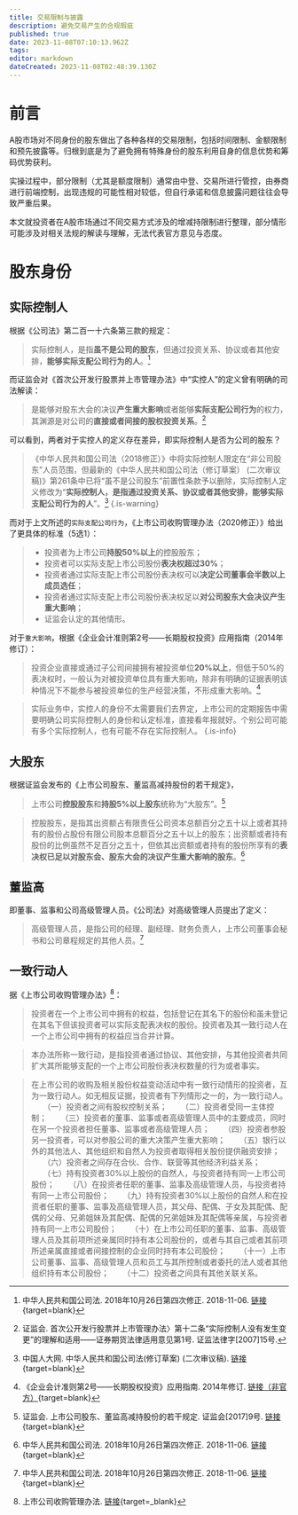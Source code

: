 ```yaml
---
title: 交易限制与披露
description: 避免交易产生的合规瑕疵
published: true
date: 2023-11-08T07:10:13.962Z
tags: 
editor: markdown
dateCreated: 2023-11-08T02:48:39.130Z
---
```


# 前言
A股市场对不同身份的股东做出了各种各样的交易限制，包括时间限制、金额限制和预先披露等。归根到底是为了避免拥有特殊身份的股东利用自身的信息优势和筹码优势获利。

实操过程中，部分限制（尤其是额度限制）通常由中登、交易所进行管控，由券商进行前端控制，出现违规的可能性相对较低，但自行承诺和信息披露问题往往会导致严重后果。

本文就投资者在A股市场通过不同交易方式涉及的增减持限制进行整理，部分情形可能涉及对相关法规的解读与理解，无法代表官方意见与态度。

# 股东身份
## 实际控制人
根据《公司法》第二百一十六条第三款的规定：
> 实际控制人，是指**虽不是公司的股东**，但通过投资关系、协议或者其他安排，**能够实际支配公司行为的人**。[^1]

而证监会对《首次公开发行股票并上市管理办法》中“实控人”的定义曾有明确的司法解读：
> 是能够对股东大会的决议**产生重大影响**或者能够**实际支配公司行为**的权力，其渊源是对公司的**直接或者间接的股权投资关系**。[^2]

可以看到，两者对于实控人的定义存在差异，即实际控制人是否为公司的股东？

> 《中华人民共和国公司法（2018修正）》中将实际控制人限定在“非公司股东”人员范围，但最新的《中华人民共和国公司法（修订草案） (二次审议稿)》第261条中已将“虽不是公司股东”前置性条款予以删除，实际控制人定义修改为“**实际控制人，是指通过投资关系、协议或者其他安排，能够实际支配公司行为的人**”。[^3]
{.is-warning}

而对于上文所述的`实际支配公司行为`，《上市公司收购管理办法（2020修正）》给出了更具体的标准（5选1）：

> - 投资者为上市公司**持股50%以上**的控股股东；
> - 投资者可以实际支配上市公司股份**表决权超过30%**；
> - 投资者通过实际支配上市公司股份表决权可以**决定公司董事会半数以上成员选任**；
> - 投资者通过实际支配上市公司股份表决权足以**对公司股东大会决议产生重大影响**；
> - 证监会认定的其他情形。

对于`重大影响`，根据《企业会计准则第2号——长期股权投资》应用指南（2014年修订）：

> 投资企业直接或通过子公司间接拥有被投资单位**20%以上**，但低于50%的表决权时，一般认为对被投资单位具有重大影响，除非有明确的证据表明该种情况下不能参与被投资单位的生产经营决策，不形成重大影响。[^4]

> 实际业务中，实控人的身份不太需要我们去界定，上市公司的定期报告中需要明确公司实际控制人的身份和认定标准，直接看年报就好。个别公司可能有多个实际控制人，也有可能不存在实际控制人。
{.is-info}

## 大股东
根据证监会发布的《上市公司股东、董监高减持股份的若干规定》，
> 上市公司**控股股东**和**持股5%以上股东**统称为“大股东”。[^5]

> 控股股东，是指其出资额占有限责任公司资本总额百分之五十以上或者其持有的股份占股份有限公司股本总额百分之五十以上的股东；出资额或者持有股份的比例虽然不足百分之五十，但依其出资额或者持有的股份所享有的**表决权已足以对股东会、股东大会的决议产生重大影响的股东**。[^1]

## 董监高
即董事、监事和公司高级管理人员。《公司法》对高级管理人员提出了定义：

> 高级管理人员，是指公司的经理、副经理、财务负责人，上市公司董事会秘书和公司章程规定的其他人员。[^1]

## 一致行动人
据《上市公司收购管理办法》[^6]：
> 投资者在一个上市公司中拥有的权益，包括登记在其名下的股份和虽未登记在其名下但该投资者可以实际支配表决权的股份。投资者及其一致行动人在一个上市公司中拥有的权益应当合并计算。

> 本办法所称一致行动，是指投资者通过协议、其他安排，与其他投资者共同扩大其所能够支配的一个上市公司股份表决权数量的行为或者事实。

> 在上市公司的收购及相关股份权益变动活动中有一致行动情形的投资者，互为一致行动人。如无相反证据，投资者有下列情形之一的，为一致行动人。
　　（一）投资者之间有股权控制关系；
　　（二）投资者受同一主体控制；
　　（三）投资者的董事、监事或者高级管理人员中的主要成员，同时在另一个投资者担任董事、监事或者高级管理人员；
　　（四）投资者参股另一投资者，可以对参股公司的重大决策产生重大影响；
　　（五）银行以外的其他法人、其他组织和自然人为投资者取得相关股份提供融资安排；
　　（六）投资者之间存在合伙、合作、联营等其他经济利益关系；
　　（七）持有投资者30%以上股份的自然人，与投资者持有同一上市公司股份；
　　（八）在投资者任职的董事、监事及高级管理人员，与投资者持有同一上市公司股份；
　　（九）持有投资者30%以上股份的自然人和在投资者任职的董事、监事及高级管理人员，其父母、配偶、子女及其配偶、配偶的父母、兄弟姐妹及其配偶、配偶的兄弟姐妹及其配偶等亲属，与投资者持有同一上市公司股份；
　　（十）在上市公司任职的董事、监事、高级管理人员及其前项所述亲属同时持有本公司股份的，或者与其自己或者其前项所述亲属直接或者间接控制的企业同时持有本公司股份；
　　（十一）上市公司董事、监事、高级管理人员和员工与其所控制或者委托的法人或者其他组织持有本公司股份；
　　（十二）投资者之间具有其他关联关系。
 

[^1]: 中华人民共和国公司法. 2018年10月26日第四次修正. 2018-11-06. [链接](http://www.npc.gov.cn/zgrdw/npc/xinwen/2018-11/05/content_2065671.htm){target=blank}
[^2]: 证监会. 首次公开发行股票并上市管理办法〉第十二条“实际控制人没有发生变更”的理解和适用——证券期货法律适用意见第1号. 证监法律字[2007]15号.
[^3]: 中国人大网. 中华人民共和国公司法(修订草案) (二次审议稿). [链接](http://www.npc.gov.cn/flcaw/userIndex.html?lid=ff808181842c261c01856172441f020a){target=blank}
[^4]: 《企业会计准则第2号——长期股权投资》应用指南. 2014年修订. [链接（非官方）](https://www.shui5.cn/article/46/129344.html){target=blank}
[^5]: 证监会. 上市公司股东、董监高减持股份的若干规定. 证监会[2017]9号. [链接](http://www.gov.cn/gongbao/content/2017/content_5241934.htm){target=blank}
[^6]: 上市公司收购管理办法. [链接](http://www.csrc.gov.cn/csrc/c106256/c1653983/content.shtml){target=_blank}